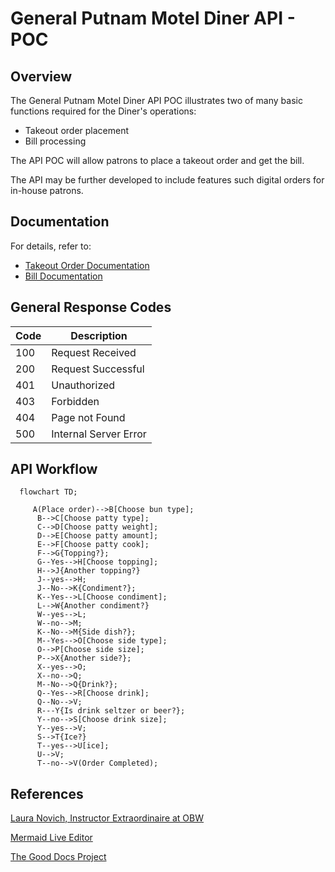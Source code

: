 # General Putnam Motel Diner API - POC

## Overview

The General Putnam Motel Diner API POC illustrates two of many basic functions required for the Diner's operations:

* Takeout order placement
* Bill processing

The API POC will allow patrons to place a takeout order and get the bill. 

The API may be further developed to include features such digital orders for in-house patrons.

## Documentation

For details, refer to:

- [Takeout Order Documentation](https://github.com/solidoc365/student-showcase/blob/main/student-work/solidoc/api-final-project/Post-Order.md)
- [Bill Documentation](https://github.com/solidoc365/student-showcase/blob/main/student-work/solidoc/api-final-project/Get-Bill.md)

## General Response Codes

Code | Description
----- | ----------
100 | Request Received
200 | Request Successful
401 | Unauthorized
403 | Forbidden
404 | Page not Found
500 | Internal Server Error

## API Workflow

```mermaid
  flowchart TD;
  
     A(Place order)-->B[Choose bun type];
      B-->C[Choose patty type];
      C-->D[Choose patty weight];
      D-->E[Choose patty amount];
      E-->F[Choose patty cook];
      F-->G{Topping?};
      G--Yes-->H[Choose topping];
      H-->J{Another topping?}
      J--yes-->H;
      J--No-->K{Condiment?};
      K--Yes-->L[Choose condiment];
      L-->W{Another condiment?}
      W--yes-->L;
      W--no-->M;
      K--No-->M{Side dish?};
      M--Yes-->O[Choose side type];
      O-->P[Choose side size];
      P-->X{Another side?};
      X--yes-->O;
      X--no-->Q;
      M--No-->Q{Drink?};
      Q--Yes-->R[Choose drink];
      Q--No-->V;
      R---Y{Is drink seltzer or beer?};
      Y--no-->S[Choose drink size];
      Y--yes-->V;
      S-->T{Ice?}
      T--yes-->U[ice];
      U-->V;        
      T--no-->V(Order Completed);
```

## References 

[Laura Novich, Instructor Extraordinaire at OBW](https://github.com/Laura-Novich-OBW)

[Mermaid Live Editor](http://mermaid-js.github.io/mermaid/)

[The Good Docs Project](https://github.com/thegooddocsproject/templates)
